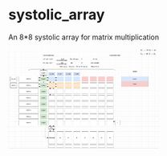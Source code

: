 # systolic_array
An 8*8 systolic array for matrix multiplication

<img src="doc/systolic_arc.png" width = "300" height = "200" alt="架构图" align=center />
